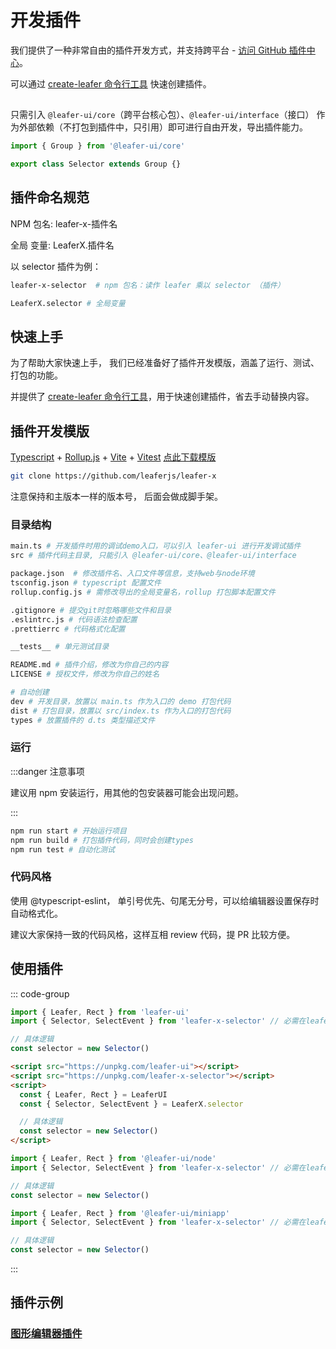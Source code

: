 # 开发插件

我们提供了一种非常自由的插件开发方式，并支持跨平台 - [访问 GitHub 插件中心](https://github.com/leaferjs/leafer-x)。

可以通过 [create-leafer 命令行工具](/create/leafer.md#快速创建-leaferx-插件模板) 快速创建插件。

##

只需引入 `@leafer-ui/core`（跨平台核心包）、`@leafer-ui/interface`（接口） 作为外部依赖（不打包到插件中，只引用）即可进行自由开发，导出插件能力。

```ts
import { Group } from '@leafer-ui/core'

export class Selector extends Group {}
```

## 插件命名规范

NPM 包名: leafer-x-插件名

全局 变量: LeaferX.插件名

以 selector 插件为例：

```sh
leafer-x-selector  # npm 包名：读作 leafer 乘以 selector （插件）

LeaferX.selector # 全局变量
```

## 快速上手

为了帮助大家快速上手， 我们已经准备好了插件开发模版，涵盖了运行、测试、打包的功能。

并提供了 [create-leafer 命令行工具](/create/leafer.md#快速创建-leaferx-插件模板)，用于快速创建插件，省去手动替换内容。

## 插件开发模版

[Typescript](https://ts.nodejs.cn/) + [Rollup.js](https://www.rollupjs.com/) + [Vite](https://cn.vitejs.dev/guide/) + [Vitest](https://cn.vitest.dev/guide/) [点此下载模版](https://github.com/leaferjs/leafer-x/archive/refs/heads/main.zip)

```sh
git clone https://github.com/leaferjs/leafer-x
```

注意保持和主版本一样的版本号， 后面会做成脚手架。

### 目录结构

```sh
main.ts # 开发插件时用的调试demo入口，可以引入 leafer-ui 进行开发调试插件
src # 插件代码主目录, 只能引入 @leafer-ui/core、@leafer-ui/interface

package.json  # 修改插件名、入口文件等信息，支持web与node环境
tsconfig.json # typescript 配置文件
rollup.config.js # 需修改导出的全局变量名，rollup 打包脚本配置文件

.gitignore # 提交git时忽略哪些文件和目录
.eslintrc.js # 代码语法检查配置
.prettierrc # 代码格式化配置

__tests__ # 单元测试目录

README.md # 插件介绍，修改为你自己的内容
LICENSE # 授权文件，修改为你自己的姓名

# 自动创建
dev # 开发目录，放置以 main.ts 作为入口的 demo 打包代码
dist # 打包目录，放置以 src/index.ts 作为入口的打包代码
types # 放置插件的 d.ts 类型描述文件
```

### 运行

:::danger 注意事项

建议用 npm 安装运行，用其他的包安装器可能会出现问题。

:::

```sh
npm run start # 开始运行项目
npm run build # 打包插件代码，同时会创建types
npm run test # 自动化测试
```

### 代码风格

使用 @typescript-eslint， 单引号优先、句尾无分号，可以给编辑器设置保存时自动格式化。

建议大家保持一致的代码风格，这样互相 review 代码，提 PR 比较方便。

## 使用插件

::: code-group

```ts [web]
import { Leafer, Rect } from 'leafer-ui'
import { Selector, SelectEvent } from 'leafer-x-selector' // 必需在leafer-ui之后导入

// 具体逻辑
const selector = new Selector()
```

```html
<script src="https://unpkg.com/leafer-ui"></script>
<script src="https://unpkg.com/leafer-x-selector"></script>
<script>
  const { Leafer, Rect } = LeaferUI
  const { Selector, SelectEvent } = LeaferX.selector

  // 具体逻辑
  const selector = new Selector()
</script>
```

```ts [node]
import { Leafer, Rect } from '@leafer-ui/node'
import { Selector, SelectEvent } from 'leafer-x-selector' // 必需在leafer-ui之后导入

// 具体逻辑
const selector = new Selector()
```

```ts [miniapp]
import { Leafer, Rect } from '@leafer-ui/miniapp'
import { Selector, SelectEvent } from 'leafer-x-selector' // 必需在leafer-ui之后导入

// 具体逻辑
const selector = new Selector()
```

:::

## 插件示例

### [图形编辑器插件](/plugin/in/editor/)
